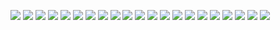 ![](./Screenshot%202022-04-19%20134131.jpg)
![](./Screenshot%202022-04-19%20134150.jpg)
![](./Screenshot%202022-04-19%20134202.jpg)
![](./Screenshot%202022-04-19%20134238.jpg)
![](./Screenshot%202022-04-19%20134304.jpg)
![](./Screenshot%202022-04-19%20134336.jpg)
![](./Screenshot%202022-04-19%20134353.jpg)
![](./Screenshot%202022-04-19%20134407.jpg)
![](./Screenshot%202022-04-19%20134444.jpg)
![](./Screenshot%202022-04-19%20134454.jpg)
![](./Screenshot%202022-04-19%20134502.jpg)
![](./Screenshot%202022-04-19%20134528.jpg)
![](./Screenshot%202022-04-19%20134557.jpg)
![](./Screenshot%202022-04-19%20134618.jpg)
![](./Screenshot%202022-04-19%20134656.jpg)
![](./Screenshot%202022-04-19%20134714.jpg)
![](./Screenshot%202022-04-19%20134740.jpg)
![](./Screenshot%202022-04-19%20134814.jpg)
![](./Screenshot%202022-04-19%20134843.jpg)
![](./Screenshot%202022-04-19%20134852.jpg)
![](./Screenshot%202022-04-19%20134908.jpg)
